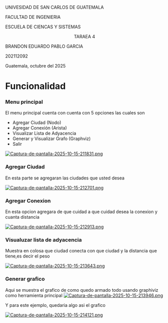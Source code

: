 UNIVESIDAD DE SAN CARLOS DE GUATEMALA

FACULTAD DE INGENIERIA

ESCUELA DE CIENCAS Y SISTEMAS



<p align="center"> TARAEA 4 </p>



BRANDON EDUARDO PABLO GARCIA

202112092

Guatemala, octubre del 2025









# Funcionalidad 

### Menu principal

El menu principal cuenta con cuenta con 5 opciones las cuales son 
* Agregar Ciudad (Nodo)
* Agregar Conexión (Arista)
* Visualizar Lista de Adyacencia
*  Generar y Visualizar Grafo (Graphviz)
* Salir

[![Captura-de-pantalla-2025-10-15-211831.png](https://i.postimg.cc/qvnFzs5Z/Captura-de-pantalla-2025-10-15-211831.png)](https://postimg.cc/TKd0sDGr)

### Agregar Ciudad 

En esta parte se agregaran las ciudades que usted desea 

[![Captura-de-pantalla-2025-10-15-212701.png](https://i.postimg.cc/mrBmk0MC/Captura-de-pantalla-2025-10-15-212701.png)](https://postimg.cc/ZWs8Dsw5)

### Agregar Conexion
En esta opcion agregara de que cuidad a que cuidad desea la conexion y cuanta distancia

[![Captura-de-pantalla-2025-10-15-212913.png](https://i.postimg.cc/TP5nR0Nb/Captura-de-pantalla-2025-10-15-212913.png)](https://postimg.cc/CZYR7GgM)

### Visualuzar lista de adyacencia 
Muestra en colosa que ciudad conecta con que ciudad y la distancia que tiene,es decir el peso

[![Captura-de-pantalla-2025-10-15-213643.png](https://i.postimg.cc/SssF2X8W/Captura-de-pantalla-2025-10-15-213643.png)](https://postimg.cc/ns6wNh3z)

### Generar grafico

Aqui se muestra el grafico de como quedo armado todo usando graphiviz como herramienta principal
[![Captura-de-pantalla-2025-10-15-213946.png](https://i.postimg.cc/fTvGKjKD/Captura-de-pantalla-2025-10-15-213946.png)](https://postimg.cc/svvHfWqN)

Y para este ejemplo, quedaria algo asi el grafico 

[![Captura-de-pantalla-2025-10-15-214121.png](https://i.postimg.cc/XvtmJ2Vg/Captura-de-pantalla-2025-10-15-214121.png)](https://postimg.cc/SX7D1fYX)



